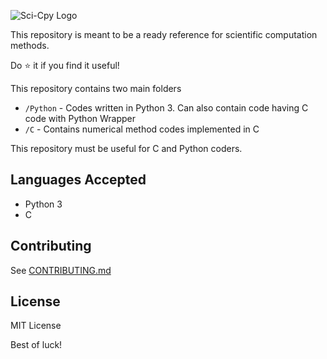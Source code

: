![Sci-Cpy Logo](assets/logo/sci-cpy.svg)

This repository is meant to be a ready reference for scientific computation methods.

Do ⭐ it if you find it useful!

This repository contains two main folders
* `/Python` - Codes written in Python 3. Can also contain code having C code with Python Wrapper
* `/C` - Contains numerical method codes implemented in C

This repository must be useful for C and Python coders.

## Languages Accepted
* Python 3
* C

## Contributing
See [CONTRIBUTING.md](./CONTRIBUTING.md)

## License
MIT License

Best of luck!
